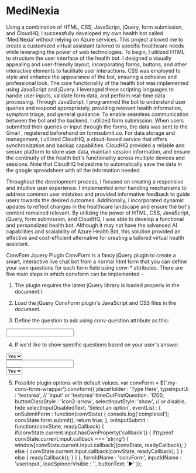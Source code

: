 # MediNexia
Using a combination of HTML, CSS, JavaScript, jQuery, form submission, and CloudHQ, I successfully developed my own health bot called ‘MediNexia’ without relying on Azure services. This project allowed me to create a customized virtual assistant tailored to specific healthcare needs while leveraging the power of web technologies.
To begin, I utilized HTML to structure the user interface of the health bot. I designed a visually appealing and user-friendly layout, incorporating forms, buttons, and other interactive elements to facilitate user interactions. CSS was employed to style and enhance the appearance of the bot, ensuring a cohesive and professional look.
The core functionality of the health bot was implemented using JavaScript and jQuery. I leveraged these scripting languages to handle user inputs, validate form data, and perform real-time data processing. Through JavaScript, I programmed the bot to understand user queries and respond appropriately, providing relevant health information, symptom triage, and general guidance.
To enable seamless communication between the bot and the backend, I utilized form submission. When users submitted their queries or input through the forms, the data was sent to the Gmail , registered beforehand on formsubmit.co.
For data storage and management, I utilized CloudHQ, a cloud-based service that offers synchronization and backup capabilities. CloudHQ provided a reliable and secure platform to store user data, maintain session information, and ensure the continuity of the health bot's functionality across multiple devices and sessions. Note that CloudHQ helped me to automatically save the data in the google spreadsheet with all the information needed.

Throughout the development process, I focused on creating a responsive and intuitive user experience. I implemented error handling mechanisms to address common user mistakes and provided informative feedback to guide users towards the desired outcomes. Additionally, I incorporated dynamic updates to reflect changes in the healthcare landscape and ensure the bot's content remained relevant.
By utilizing the power of HTML, CSS, JavaScript, jQuery, form submission, and CloudHQ, I was able to develop a functional and personalized health bot. Although it may not have the advanced AI capabilities and scalability of Azure Health Bot, this solution provided an effective and cost-efficient alternative for creating a tailored virtual health assistant.

ConvFom Jquery Plugin
ConvForm is a fancy jQuery plugin to create a smart, interactive live chat bot from a normal html form that you can define your own questions for each form field using conv-* attributes.
There are five main steps in which convform can be implemented -
1. The plugin requires the latest jQuery library is loaded properly in the document.\
   <script src="//code.jquery.com/jquery.min.js"></script>

2.	Load the jQuery ConvForm plugin's JavaScript and CSS files in the document.
<link rel="stylesheet" href="dist/jquery.convform.css">
<script src="dist/jquery.convform.js"></script>

3.	Define the question to ask using conv-question attribute as this:
<input type="text" name="name" conv-question="Question to ask">


4.	If we'd like to show specific questions based on your user's answer.
<select name="conversation" conv-question="Question To Ask">
  <option value="yes">Yes</option>
<option value="no">No</option>
</select>
<div conv-fork="conversation">
  <div conv-case="yes">
    <input type="text" conv-question="Question To Ask" no-answer="true">
  </div>
  <div conv-case="no">
    <select name="thought" conv-question="Question To Ask">
      <option value="yes">Yes</option>
      <option value="no">No</option>
    </select>
  </div>
</div>

5.	Possible plugin options with default values.
var convForm = $('.my-conv-form-wrapper').convform({
   placeHolder : 'Type Here',
    typeInputUi : 'textarea', // 'input' or 'textarea'
    timeOutFirstQuestion : 1200,
    buttonClassStyle : 'icon2-arrow',
    selectInputStyle: 'show', // or disable, hide
    selectInputDisabledText: 'Select an option',
    eventList : {
      onSubmitForm : function(convState) {
       console.log('completed');
        convState.form.submit();
        return true;
      },
      onInputSubmit : function(convState, readyCallback) {
        if(convState.current.input.hasOwnProperty('callback')) {
          if(typeof convState.current.input.callback === 'string') {
            window[convState.current.input.callback](convState, readyCallback);
          } else {
            convState.current.input.callback(convState, readyCallback);
          }
        } else {
          readyCallback();
        }
      }
    },
    formIdName : 'convForm',
    inputIdName : 'userInput',
    loadSpinnerVisible : '',
    buttonText: '▶'
});
